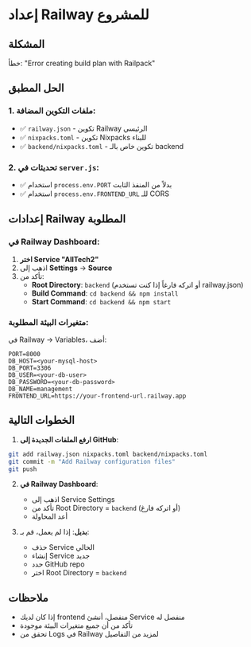 # إعداد Railway للمشروع

## المشكلة
خطأ: "Error creating build plan with Railpack"

## الحل المطبق

### 1. ملفات التكوين المضافة:
- ✅ `railway.json` - تكوين Railway الرئيسي
- ✅ `nixpacks.toml` - تكوين Nixpacks للبناء
- ✅ `backend/nixpacks.toml` - تكوين خاص بالـ backend

### 2. تحديثات في `server.js`:
- ✅ استخدام `process.env.PORT` بدلاً من المنفذ الثابت
- ✅ استخدام `process.env.FRONTEND_URL` للـ CORS

## إعدادات Railway المطلوبة

### في Railway Dashboard:

1. **اختر Service "AllTech2"**
2. اذهب إلى **Settings** → **Source**
3. تأكد من:
   - **Root Directory**: `backend` (أو اتركه فارغاً إذا كنت تستخدم railway.json)
   - **Build Command**: `cd backend && npm install`
   - **Start Command**: `cd backend && npm start`

### متغيرات البيئة المطلوبة:

في Railway → Variables، أضف:

```
PORT=8000
DB_HOST=<your-mysql-host>
DB_PORT=3306
DB_USER=<your-db-user>
DB_PASSWORD=<your-db-password>
DB_NAME=management
FRONTEND_URL=https://your-frontend-url.railway.app
```

## الخطوات التالية

1. **ارفع الملفات الجديدة إلى GitHub**:
```bash
git add railway.json nixpacks.toml backend/nixpacks.toml
git commit -m "Add Railway configuration files"
git push
```

2. **في Railway Dashboard**:
   - اذهب إلى Service Settings
   - تأكد من Root Directory = `backend` (أو اتركه فارغ)
   - أعد المحاولة

3. **بديل**: إذا لم يعمل، قم بـ:
   - حذف Service الحالي
   - إنشاء Service جديد
   - حدد GitHub repo
   - اختر Root Directory = `backend`

## ملاحظات

- إذا كان لديك frontend منفصل، أنشئ Service منفصل له
- تأكد من أن جميع متغيرات البيئة موجودة
- تحقق من Logs في Railway لمزيد من التفاصيل

